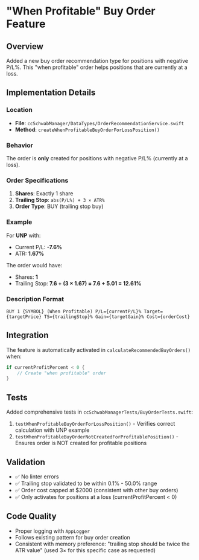 # "When Profitable" Buy Order Feature

## Overview
Added a new buy order recommendation type for positions with negative P/L%. This "when profitable" order helps positions that are currently at a loss.

## Implementation Details

### Location
- **File**: `ccSchwabManager/DataTypes/OrderRecommendationService.swift`
- **Method**: `createWhenProfitableBuyOrderForLossPosition()`

### Behavior
The order is **only** created for positions with negative P/L% (currently at a loss).

### Order Specifications
1. **Shares**: Exactly 1 share
2. **Trailing Stop**: `abs(P/L%) + 3 × ATR%`
3. **Order Type**: BUY (trailing stop buy)

### Example
For **UNP** with:
- Current P/L: **-7.6%**
- ATR: **1.67%**

The order would have:
- Shares: **1**
- Trailing Stop: **7.6 + (3 × 1.67) = 7.6 + 5.01 = 12.61%**

### Description Format
```
BUY 1 {SYMBOL} (When Profitable) P/L={currentP/L}% Target={targetPrice} TS={trailingStop}% Gain={targetGain}% Cost={orderCost}
```

## Integration
The feature is automatically activated in `calculateRecommendedBuyOrders()` when:
```swift
if currentProfitPercent < 0 {
    // Create "when profitable" order
}
```

## Tests
Added comprehensive tests in `ccSchwabManagerTests/BuyOrderTests.swift`:
1. `testWhenProfitableBuyOrderForLossPosition()` - Verifies correct calculation with UNP example
2. `testWhenProfitableBuyOrderNotCreatedForProfitablePosition()` - Ensures order is NOT created for profitable positions

## Validation
- ✅ No linter errors
- ✅ Trailing stop validated to be within 0.1% - 50.0% range
- ✅ Order cost capped at $2000 (consistent with other buy orders)
- ✅ Only activates for positions at a loss (currentProfitPercent < 0)

## Code Quality
- Proper logging with `AppLogger`
- Follows existing pattern for buy order creation
- Consistent with memory preference: "trailing stop should be twice the ATR value" (used 3× for this specific case as requested)

